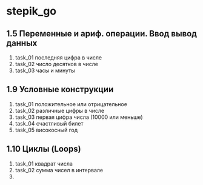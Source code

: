 # stepik_go
## 1.5 Переменные и ариф. операции. Ввод вывод данных
1. task_01 последняя цифра в числе
2. task_02 число десятков в числе
3. task_03 часы и минуты
## 1.9 Условные конструкции
1. task_01 положительное или отрицательное
2. task_02 различные цифры в числе
3. task_03 первая цифра числа (10000 или меньше)
4. task_04 счастливый билет
5. task_05 високосный год
## 1.10 Циклы (Loops)
1. task_01 квадрат числа
2. task_02  сумма чисел в интервале
3. 




